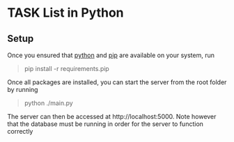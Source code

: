# TASK List in Python

## Setup

Once you ensured that [python](https://www.python.org/downloads/) and [pip](https://pypi.org/project/pip/) are available on your system, run

> pip install -r requirements.pip

Once all packages are installed, you can start the server from the root folder by running

> python ./main.py

The server can then be accessed at http://localhost:5000. Note however that the database must be running in order for the server to function correctly
